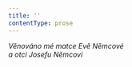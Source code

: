 ```yaml
---
title: ''
contentType: prose
---
```


<section>

_Věnováno mé matce Evě Němcové  
a otci Josefu Němcovi_

</section>

